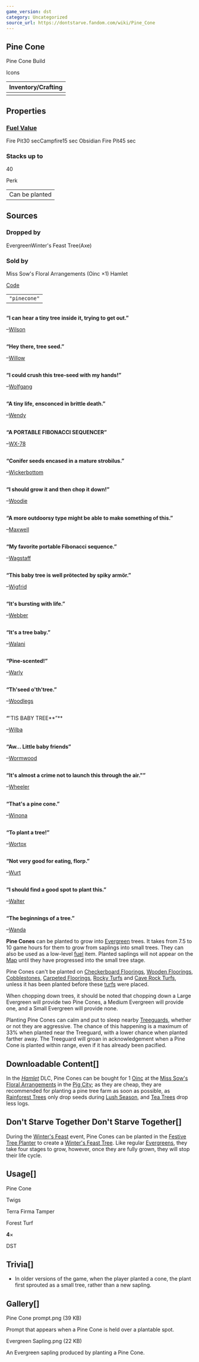 ```yaml
---
game_version: dst
category: Uncategorized
source_url: https://dontstarve.fandom.com/wiki/Pine_Cone
---
```


## Pine Cone

Pine Cone Build

Icons

| Inventory/Crafting |
| --- |
|  |

## Properties

### [Fuel Value](/wiki/Fire#Fuel_Values "Fire")

Fire Pit30 secCampfire15 sec Obsidian Fire Pit45 sec

### Stacks up to

40

Perk

|  |
| --- |
| Can be planted |

## Sources

### Dropped by

EvergreenWinter's Feast Tree(Axe)

### Sold by

Miss Sow's Floral Arrangements (Oinc ×1) Hamlet

[Code](/wiki/Console "Console")

|  |
| --- |
| `"pinecone"` |

![](data:image/gif;base64,R0lGODlhAQABAIABAAAAAP///yH5BAEAAAEALAAAAAABAAEAQAICTAEAOw%3D%3D)

**“**I can hear a tiny tree inside it, trying to get out.**”**

–[Wilson](/wiki/Wilson "Wilson")

![](data:image/gif;base64,R0lGODlhAQABAIABAAAAAP///yH5BAEAAAEALAAAAAABAAEAQAICTAEAOw%3D%3D)

**“**Hey there, tree seed.**”**

–[Willow](/wiki/Willow "Willow")

![](data:image/gif;base64,R0lGODlhAQABAIABAAAAAP///yH5BAEAAAEALAAAAAABAAEAQAICTAEAOw%3D%3D)

**“**I could crush this tree-seed with my hands!**”**

–[Wolfgang](/wiki/Wolfgang "Wolfgang")

![](data:image/gif;base64,R0lGODlhAQABAIABAAAAAP///yH5BAEAAAEALAAAAAABAAEAQAICTAEAOw%3D%3D)

**“**A tiny life, ensconced in brittle death.**”**

–[Wendy](/wiki/Wendy "Wendy")

![](data:image/gif;base64,R0lGODlhAQABAIABAAAAAP///yH5BAEAAAEALAAAAAABAAEAQAICTAEAOw%3D%3D)

**“**A PORTABLE FIBONACCI SEQUENCER**”**

–[WX-78](/wiki/WX-78 "WX-78")

![](data:image/gif;base64,R0lGODlhAQABAIABAAAAAP///yH5BAEAAAEALAAAAAABAAEAQAICTAEAOw%3D%3D)

**“**Conifer seeds encased in a mature strobilus.**”**

–[Wickerbottom](/wiki/Wickerbottom "Wickerbottom")

![](data:image/gif;base64,R0lGODlhAQABAIABAAAAAP///yH5BAEAAAEALAAAAAABAAEAQAICTAEAOw%3D%3D)

**“**I should grow it and then chop it down!**”**

–[Woodie](/wiki/Woodie "Woodie")

![](data:image/gif;base64,R0lGODlhAQABAIABAAAAAP///yH5BAEAAAEALAAAAAABAAEAQAICTAEAOw%3D%3D)

**“**A more outdoorsy type might be able to make something of this.**”**

–[Maxwell](/wiki/Maxwell "Maxwell")

![](data:image/gif;base64,R0lGODlhAQABAIABAAAAAP///yH5BAEAAAEALAAAAAABAAEAQAICTAEAOw%3D%3D)

**“**My favorite portable Fibonacci sequence.**”**

–[Wagstaff](/wiki/Wagstaff "Wagstaff")

![](data:image/gif;base64,R0lGODlhAQABAIABAAAAAP///yH5BAEAAAEALAAAAAABAAEAQAICTAEAOw%3D%3D)

**“**This baby tree is well prötected by spiky armör.**”**

–[Wigfrid](/wiki/Wigfrid "Wigfrid")

![](data:image/gif;base64,R0lGODlhAQABAIABAAAAAP///yH5BAEAAAEALAAAAAABAAEAQAICTAEAOw%3D%3D)

**“**It's bursting with life.**”**

–[Webber](/wiki/Webber "Webber")

![](data:image/gif;base64,R0lGODlhAQABAIABAAAAAP///yH5BAEAAAEALAAAAAABAAEAQAICTAEAOw%3D%3D)

**“**It's a tree baby.**”**

–[Walani](/wiki/Walani "Walani")

![](data:image/gif;base64,R0lGODlhAQABAIABAAAAAP///yH5BAEAAAEALAAAAAABAAEAQAICTAEAOw%3D%3D)

**“**Pine-scented!**”**

–[Warly](/wiki/Warly "Warly")

![](data:image/gif;base64,R0lGODlhAQABAIABAAAAAP///yH5BAEAAAEALAAAAAABAAEAQAICTAEAOw%3D%3D)

**“**Th'seed o'th'tree.**”**

–[Woodlegs](/wiki/Woodlegs "Woodlegs")

![](data:image/gif;base64,R0lGODlhAQABAIABAAAAAP///yH5BAEAAAEALAAAAAABAAEAQAICTAEAOw%3D%3D)

**“**'TIS BABY TREE**”**

–[Wilba](/wiki/Wilba "Wilba")

![](data:image/gif;base64,R0lGODlhAQABAIABAAAAAP///yH5BAEAAAEALAAAAAABAAEAQAICTAEAOw%3D%3D)

**“**Aw... Little baby friends**”**

–[Wormwood](/wiki/Wormwood "Wormwood")

![](data:image/gif;base64,R0lGODlhAQABAIABAAAAAP///yH5BAEAAAEALAAAAAABAAEAQAICTAEAOw%3D%3D)

**“**It's almost a crime not to launch this through the air."**”**

–[Wheeler](/wiki/Wheeler "Wheeler")

![](data:image/gif;base64,R0lGODlhAQABAIABAAAAAP///yH5BAEAAAEALAAAAAABAAEAQAICTAEAOw%3D%3D)

**“**That's a pine cone.**”**

–[Winona](/wiki/Winona "Winona")

![](data:image/gif;base64,R0lGODlhAQABAIABAAAAAP///yH5BAEAAAEALAAAAAABAAEAQAICTAEAOw%3D%3D)

**“**To plant a tree!**”**

–[Wortox](/wiki/Wortox "Wortox")

![](data:image/gif;base64,R0lGODlhAQABAIABAAAAAP///yH5BAEAAAEALAAAAAABAAEAQAICTAEAOw%3D%3D)

**“**Not very good for eating, florp.**”**

–[Wurt](/wiki/Wurt "Wurt")

![](data:image/gif;base64,R0lGODlhAQABAIABAAAAAP///yH5BAEAAAEALAAAAAABAAEAQAICTAEAOw%3D%3D)

**“**I should find a good spot to plant this.**”**

–[Walter](/wiki/Walter "Walter")

![](data:image/gif;base64,R0lGODlhAQABAIABAAAAAP///yH5BAEAAAEALAAAAAABAAEAQAICTAEAOw%3D%3D)

**“**The beginnings of a tree.**”**

–[Wanda](/wiki/Wanda "Wanda")

**Pine Cones** can be planted to grow into [Evergreen](/wiki/Evergreen "Evergreen") trees. It takes from 7.5 to 10 game hours for them to grow from saplings into small trees. They can also be used as a low-level [fuel](/wiki/Fire#Fuel_Values "Fire") item. Planted saplings will not appear on the [Map](/wiki/Map "Map") until they have progressed into the small tree stage.

Pine Cones can't be planted on [Checkerboard Floorings](/wiki/Checkerboard_Flooring "Checkerboard Flooring"), [Wooden Floorings](/wiki/Wooden_Flooring "Wooden Flooring"), [Cobblestones](/wiki/Cobblestone "Cobblestone"), [Carpeted Floorings](/wiki/Carpeted_Flooring "Carpeted Flooring"), [Rocky Turfs](/wiki/Rocky_Turf "Rocky Turf") and [Cave Rock Turfs](/wiki/Cave_Rock_Turf "Cave Rock Turf"), unless it has been planted before these [turfs](/wiki/Turf "Turf") were placed.

When chopping down trees, it should be noted that chopping down a Large Evergreen will provide two Pine Cones, a Medium Evergreen will provide one, and a Small Evergreen will provide none.

Planting Pine Cones can calm and put to sleep nearby [Treeguards](/wiki/Treeguard "Treeguard"), whether or not they are aggressive. The chance of this happening is a maximum of 33% when planted near the Treeguard, with a lower chance when planted farther away. The Treeguard will groan in acknowledgement when a Pine Cone is planted within range, even if it has already been pacified.

## Downloadable Content[]

In the *[Hamlet](/wiki/Don%27t_Starve:_Hamlet "Don't Starve: Hamlet")* DLC, Pine Cones can be bought for 1 [Oinc](/wiki/Oinc "Oinc") at the [Miss Sow's Floral Arrangements](/wiki/Miss_Sow%27s_Floral_Arrangements "Miss Sow's Floral Arrangements") in the [Pig City](/wiki/Pig_City "Pig City"); as they are cheap, they are recommended for planting a pine tree farm as soon as possible, as [Rainforest Trees](/wiki/Rainforest_Tree "Rainforest Tree") only drop seeds during [Lush Season](/wiki/Seasons/Lush "Seasons/Lush"), and [Tea Trees](/wiki/Tea_Tree "Tea Tree") drop less logs.

## Don't Starve Together Don't Starve Together[]

During the [Winter's Feast](/wiki/Winter%27s_Feast "Winter's Feast") event, Pine Cones can be planted in the [Festive Tree Planter](/wiki/Festive_Tree_Planter "Festive Tree Planter") to create a [Winter's Feast Tree](/wiki/Winter%27s_Feast_Tree "Winter's Feast Tree"). Like regular [Evergreens](/wiki/Evergreens "Evergreens"), they take four stages to grow, however, once they are fully grown, they will stop their life cycle.

## Usage[]

Pine Cone

Twigs

Terra Firma Tamper

Forest Turf

**4**×

DST

## Trivia[]

* In older versions of the game, when the player planted a cone, the plant first sprouted as a small tree, rather than a new sapling.

## Gallery[]

Pine Cone prompt.png (39 KB)

Prompt that appears when a Pine Cone is held over a plantable spot.

Evergreen Sapling.png (22 KB)

An Evergreen sapling produced by planting a Pine Cone.